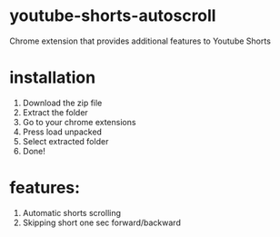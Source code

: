 # youtube-shorts-autoscroll
Chrome extension that provides additional features to Youtube Shorts
# installation
1. Download the zip file
2. Extract the folder
3. Go to your chrome extensions
4. Press load unpacked
5. Select extracted folder
6. Done!
# features:
1. Automatic shorts scrolling
2. Skipping short one sec forward/backward
